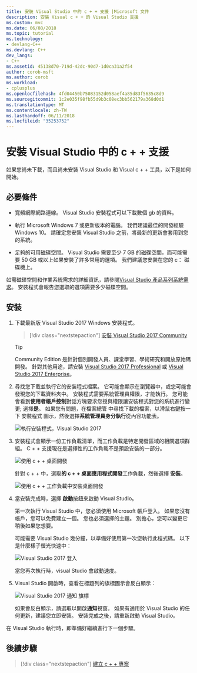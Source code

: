 ```yaml
---
title: 安裝 Visual Studio 中的 c + + 支援 |Microsoft 文件
description: 安裝 Visual c + + 的 Visual Studio 支援
ms.custom: mvc
ms.date: 06/08/2018
ms.topic: tutorial
ms.technology:
- devlang-C++
ms.devlang: C++
dev_langs:
- C++
ms.assetid: 45138d70-719d-42dc-90d7-1d0ca31a2f54
author: corob-msft
ms.author: corob
ms.workload:
- cplusplus
ms.openlocfilehash: 4fd04450b75083152d058aef4a85d83f5635c8d9
ms.sourcegitcommit: 1c2e035f98fb55d9b3c08ec3bb562179a368d0d1
ms.translationtype: MT
ms.contentlocale: zh-TW
ms.lasthandoff: 06/11/2018
ms.locfileid: "35253752"
---
```

# <a name="install-c-support-in-visual-studio"></a>安裝 Visual Studio 中的 c + + 支援

如果您尚未下載，而且尚未安裝 Visual Studio 和 Visual c + + 工具，以下是如何開始。

## <a name="prerequisites"></a>必要條件

- 寬頻網際網路連線。 Visual Studio 安裝程式可以下載數個 gb 的資料。

- 執行 Microsoft Windows 7 或更新版本的電腦。 我們建議最佳的開發經驗 Windows 10。 請確定您安裝 Visual Studio 之前，將最新的更新會套用到您的系統。

- 足夠的可用磁碟空間。 Visual Studio 需要至少 7 GB 的磁碟空間，而可能需要 50 GB 或以上如果安裝了許多常用的選項。 我們建議您安裝在您的 c： 磁碟機上。

如需磁碟空間和作業系統需求的詳細資訊，請參閱[Visual Studio 產品系列系統需求](/visualstudio/productinfo/vs2017-system-requirements-vs)。 安裝程式會報告您選取的選項需要多少磁碟空間。

## <a name="installation"></a>安裝

1. 下載最新版 Visual Studio 2017 Windows 安裝程式。

   > [!div class="nextstepaction"]
   > <a target="frameTarget" href="https://www.visualstudio.com/downloads/?utm_medium=microsoft&utm_source=docs.microsoft.com&utm_campaign=button+cta&utm_content=download+vs2017">安裝 Visual Studio 2017 Community</a>

   >[!Tip]
   > Community Edition 是針對個別開發人員、課堂學習、學術研究和開放原始碼開發。 針對其他用途，請安裝 <a target="frameTarget" href="https://www.visualstudio.com/downloads/?utm_medium=microsoft&utm_source=docs.microsoft.com&utm_campaign=button+cta&utm_content=download+vs2017">Visual Studio 2017 Professional</a> 或 <a target="frameTarget" href="https://www.visualstudio.com/downloads/?utm_medium=microsoft&utm_source=docs.microsoft.com&utm_campaign=button+cta&utm_content=download+vs2017">Visual Studio 2017 Enterprise</a>。

1. 尋找您下載並執行它的安裝程式檔案。 它可能會顯示在瀏覽器中，或您可能會發現您的下載資料夾中。 安裝程式需要系統管理員權限，才能執行。 您可能會看到**使用者帳戶控制**對話方塊要求您授與權限讓安裝程式對您的系統進行變更; 選擇**是**。 如果您有問題，在檔案總管 中尋找下載的檔案，以滑鼠右鍵按一下 安裝程式 圖示，然後選擇**系統管理員身分執行**從內容功能表。

   ![執行安裝程式，Visual Studio 2017](../build/media/vscpp-concierge-run-installer.gif "執行 Visual Studio 安裝程式")

1. 安裝程式會顯示一份工作負載清單，而工作負載是特定開發區域的相關選項群組。 C + + 支援現在是選擇性的工作負載不是預設安裝的一部分。

   ![使用 c + + 桌面開發](../build/media/desktop-development-with-cpp.png "的 c + + 桌面應用程式開發")

    針對 c + + 中，選取**的 c + + 桌面應用程式開發**工作負載，然後選擇 **安裝**。

   ![使用 c + + 工作負載中安裝桌面開發](../build/media/vscpp-concierge-choose-workload.gif "安裝桌面開發搭配 c + + 的工作負載")

1. 當安裝完成時，選擇 **啟動**按鈕來啟動 Visual Studio。

   第一次執行 Visual Studio 中，您必須使用 Microsoft 帳戶登入。 如果您沒有帳戶，您可以免費建立一個。 您也必須選擇的主題。 別擔心，您可以變更它稍後如果您想要。 

   可能需要 Visual Studio 幾分鐘，以準備好使用第一次您執行此程式碼。 以下是什麼樣子螢光快速中：

   ![Visual Studio 2017 登入](../build/media/vscpp-quickstart-first-run.gif "Visual Studio 2017 登入")

   當您再次執行時，visual Studio 會啟動速度。

1. Visual Studio 開啟時，查看在標題列的旗標圖示會反白顯示：

   ![Visual Studio 2017 通知 旗標](../build/media/vscpp-first-start-page-flag.png "Visual Studio 2017 通知 旗標")

   如果會反白顯示，請選取以開啟**通知**視窗。 如果有適用於 Visual Studio 的任何更新，建議您立即安裝。 安裝完成之後，請重新啟動 Visual Studio。

在 Visual Studio 執行時，即準備好繼續進行下一個步驟。

## <a name="next-steps"></a>後續步驟

> [!div class="nextstepaction"]
> [建立 c + + 專案](vscpp-step-1-create.md)

<iframe src="" height="0" width="0" frameborder="0" name="frameTarget" />
